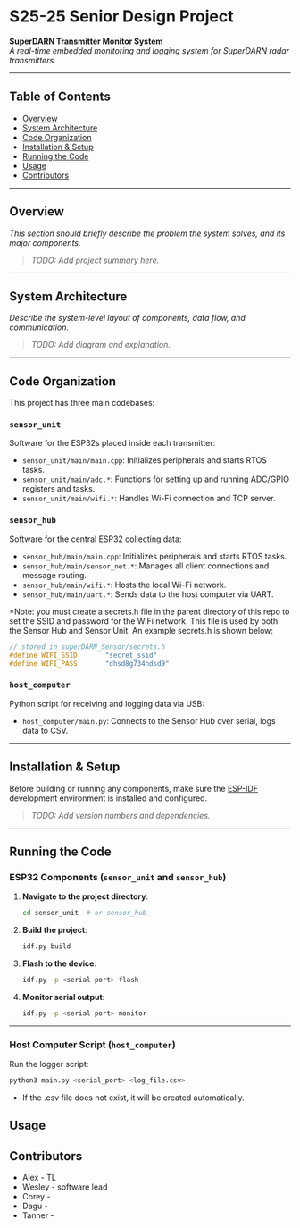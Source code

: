 # S25-25 Senior Design Project

**SuperDARN Transmitter Monitor System**  
_A real-time embedded monitoring and logging system for SuperDARN radar transmitters._

---

## Table of Contents
- [Overview](#overview)
- [System Architecture](#system-architecture)
- [Code Organization](#code-organization)
- [Installation & Setup](#installation--setup)
- [Running the Code](#running-the-code)
- [Usage](#usage)
- [Contributors](#contributors)

---

## Overview
_This section should briefly describe the problem the system solves, and its major components._

> _TODO: Add project summary here._

---

## System Architecture
_Describe the system-level layout of components, data flow, and communication._

> _TODO: Add diagram and explanation._

---

## Code Organization

This project has three main codebases:

### `sensor_unit`
Software for the ESP32s placed inside each transmitter:
- `sensor_unit/main/main.cpp`: Initializes peripherals and starts RTOS tasks.
- `sensor_unit/main/adc.*`: Functions for setting up and running ADC/GPIO registers and tasks.
- `sensor_unit/main/wifi.*`: Handles Wi-Fi connection and TCP server.

### `sensor_hub`
Software for the central ESP32 collecting data:
- `sensor_hub/main/main.cpp`: Initializes peripherals and starts RTOS tasks.
- `sensor_hub/main/sensor_net.*`: Manages all client connections and message routing.
- `sensor_hub/main/wifi.*`: Hosts the local Wi-Fi network.
- `sensor_hub/main/uart.*`: Sends data to the host computer via UART.

*Note: you must create a secrets.h file in the parent directory of this repo to set the SSID and password for the WiFi network. This file is used by both the Sensor Hub and Sensor Unit. An example secrets.h is shown below:
```c
// stored in superDARN_Sensor/secrets.h
#define WIFI_SSID       "secret_ssid"  
#define WIFI_PASS       "dhsd8g734ndsd9"
```

### `host_computer`
Python script for receiving and logging data via USB:
- `host_computer/main.py`: Connects to the Sensor Hub over serial, logs data to CSV.

---

## Installation & Setup

Before building or running any components, make sure the [ESP-IDF](https://docs.espressif.com/projects/esp-idf/en/stable/esp32/get-started/index.html) development environment is installed and configured.

> _TODO: Add version numbers and dependencies._

---

## Running the Code

### ESP32 Components (`sensor_unit` and `sensor_hub`)
1. **Navigate to the project directory**:
    ```bash
    cd sensor_unit  # or sensor_hub
    ```

2. **Build the project**:
    ```bash
    idf.py build
    ```

3. **Flash to the device**:
    ```bash
    idf.py -p <serial port> flash
    ```

4. **Monitor serial output**:
    ```bash
    idf.py -p <serial port> monitor
    ```

---

### Host Computer Script (`host_computer`)

Run the logger script:
```bash
python3 main.py <serial_port> <log_file.csv>
```
- If the .csv file does not exist, it will be created automatically.

## Usage
## Contributors
- Alex - TL
- Wesley - software lead
- Corey - 
- Dagu - 
- Tanner -

